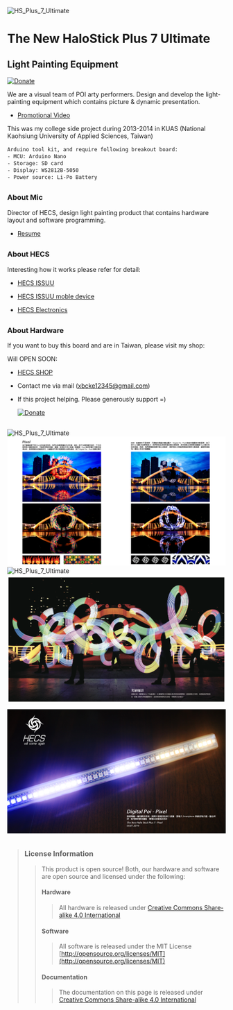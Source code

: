 ![*HS_Plus_7_Ultimate*](https://github.com/Mic-Tsai/HS_Plus_7_Ultimate/blob/master/res/HS_Plus_7_Ultimate-1.png)

# The New HaloStick Plus 7 Ultimate
## Light Painting Equipment

[![Donate](https://img.shields.io/badge/paypal-donate-yellow.svg)](https://paypal.me/mictsai?locale.x=zh_TW)

We are a visual team of POI arty performers. Design and develop the light-painting equipment which contains picture & dynamic presentation.
- [Promotional Video](https://youtu.be/c2NhDoxItCM)

This was my college side project during 2013-2014 in KUAS (National Kaohsiung University of Applied Sciences, Taiwan)

```
Arduino tool kit, and require following breakout board:
- MCU: Arduino Nano
- Storage: SD card
- Display: WS2812B-5050
- Power source: Li-Po Battery
``` 

##

### **About Mic**

Director of HECS, design light painting product that contains hardware layout and software programming.

- [Resume](https://drive.google.com/file/d/1NEWwNo3X4ogJMNzp6jpFyT0a6GPGhs7Q/view)

## 

### **About HECS**

Interesting how it works please refer for detail:

- [HECS ISSUU](https://issuu.com/56905554/docs/hecs_book)

- [HECS ISSUU moble device](https://issuu.com/56905554/docs/hecs-book_issuu)

- [HECS Electronics](https://drive.google.com/file/d/1tgr780FQ_Ib0JO3FdQn_M6LVbDeVmUmG/view?usp=sharing)

## 

### **About Hardware**

If you want to buy this board and are in Taiwan, please visit my shop: 

Will OPEN SOON:
* [HECS SHOP](https://www.)
* Contact me via mail (xbcke12345@gmail.com)
* If this project helping. Please generously support =)

   [![Donate](https://img.shields.io/badge/paypal-donate-yellow.svg)](https://paypal.me/mictsai?locale.x=zh_TW)

## 
![*HS_Plus_7_Ultimate*](https://github.com/Mic-Tsai/HS_Plus_7_Ultimate/blob/master/res/HS_Plus_7_Ultimate-1.png)
![*HS_Plus_7_Ultimate*](https://github.com/Mic-Tsai/HS_Plus_7_Ultimate/blob/master/res/HS_Plus_7_Ultimate-2.png)
![*HS_Plus_7_Ultimate*](https://github.com/Mic-Tsai/HS_Plus_7_Ultimate/blob/master/res/HS_Plus_7_Ultimate-3.png)
![*HS_Plus_7_Ultimate*](https://github.com/Mic-Tsai/HS_Plus_7_Ultimate/blob/master/res/HS_Plus_7_Ultimate-4.png)
![*HS_Plus_7_Ultimate*](https://github.com/Mic-Tsai/HS_Plus_7_Ultimate/blob/master/res/HS_Plus_7_Ultimate-5.png)
## 


>### License Information
>>This product is open source! Both, our hardware and software are open source and licensed under the following:
>>#### Hardware
>>>All hardware is released under [Creative Commons Share-alike 4.0 International](http://creativecommons.org/licenses/by-sa/4.0/)
>>#### Software 
>>>All software is released under the MIT License [http://opensource.org/licenses/MIT](http://opensource.org/licenses/MIT)
>>#### Documentation
>>>The documentation on this page is released under [Creative Commons Share-alike 4.0 International](http://creativecommons.org/licenses/by-sa/4.0/)
